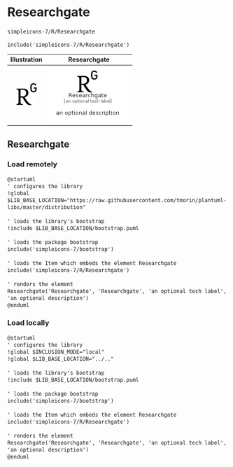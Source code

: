 # Researchgate


```text
simpleicons-7/R/Researchgate
```

```text
include('simpleicons-7/R/Researchgate')
```



| Illustration | Researchgate |
| :---: | :---: |
| ![illustration for Illustration](../../simpleicons-7/R/Researchgate.png) | ![illustration for Researchgate](../../simpleicons-7/R/Researchgate.Local.png) |




## Researchgate

### Load remotely
```plantuml
@startuml
' configures the library
!global $LIB_BASE_LOCATION="https://raw.githubusercontent.com/tmorin/plantuml-libs/master/distribution"

' loads the library's bootstrap
!include $LIB_BASE_LOCATION/bootstrap.puml

' loads the package bootstrap
include('simpleicons-7/bootstrap')

' loads the Item which embeds the element Researchgate
include('simpleicons-7/R/Researchgate')

' renders the element
Researchgate('Researchgate', 'Researchgate', 'an optional tech label', 'an optional description')
@enduml
```

### Load locally
```plantuml
@startuml
' configures the library
!global $INCLUSION_MODE="local"
!global $LIB_BASE_LOCATION="../.."

' loads the library's bootstrap
!include $LIB_BASE_LOCATION/bootstrap.puml

' loads the package bootstrap
include('simpleicons-7/bootstrap')

' loads the Item which embeds the element Researchgate
include('simpleicons-7/R/Researchgate')

' renders the element
Researchgate('Researchgate', 'Researchgate', 'an optional tech label', 'an optional description')
@enduml
```

